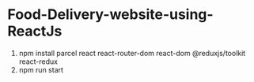# Food-Delivery-website-using-ReactJs

<!-- Steps to Run -->

1. npm install parcel react react-router-dom react-dom @reduxjs/toolkit react-redux
2. npm run start